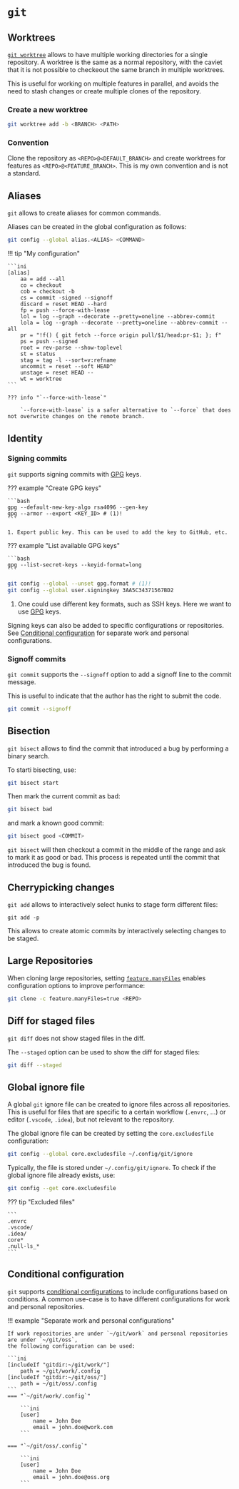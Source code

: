 # `git`

## Worktrees

[`git worktree`](https://git-scm.com/docs/git-worktree) allows to have multiple working directories for a single repository.
A worktree is the same as a normal repository, with the caviet that it is not possible to checkeout the same branch in multiple worktrees.

This is useful for working on multiple features in parallel, and avoids the need to stash changes or create multiple clones of the repository.

### Create a new worktree

```bash
git worktree add -b <BRANCH> <PATH>
```

### Convention

Clone the repository as `<REPO>@<DEFAULT_BRANCH>` and create worktrees for features as `<REPO>@<FEATURE_BRANCH>`.
This is my own convention and is not a standard.

## Aliases

`git` allows to create aliases for common commands.

Aliases can be created in the global configuration as follows:

```bash
git config --global alias.<ALIAS> <COMMAND>
```

!!! tip "My configuration"
    
    ```ini
    [alias]
        aa = add --all
        co = checkout
        cob = checkout -b
        cs = commit -signed --signoff
        discard = reset HEAD --hard
        fp = push --force-with-lease
        lol = log --graph --decorate --pretty=oneline --abbrev-commit
        lola = log --graph --decorate --pretty=oneline --abbrev-commit --all
        pr = "!f() { git fetch --force origin pull/$1/head:pr-$1; }; f"
        ps = push --signed
        root = rev-parse --show-toplevel
        st = status
        stag = tag -l --sort=v:refname
        uncommit = reset --soft HEAD^
        unstage = reset HEAD --
        wt = worktree
    ```

    ??? info "`--force-with-lease`"
    
        `--force-with-lease` is a safer alternative to `--force` that does not overwrite changes on the remote branch.

## Identity

### Signing commits

`git` supports signing commits with [GPG] keys.

??? example "Create GPG keys"

    ```bash
    gpg --default-new-key-algo rsa4096 --gen-key
    gpg --armor --export <KEY_ID> # (1)!
    ```

    1. Export public key. This can be used to add the key to GitHub, etc.

??? example "List available GPG keys"

    ```bash
    gpg --list-secret-keys --keyid-format=long
    ```

```bash
git config --global --unset gpg.format # (1)!
git config --global user.signingkey 3AA5C34371567BD2
```

1. One could use different key formats, such as SSH keys. Here we want to use [GPG] keys.

Signing keys can also be added to specific configurations or repositories.
See [Conditional configuration](#conditional-configuration) for separate work and personal configurations.

### Signoff commits

`git commit` supports the `--signoff` option to add a signoff line to the commit message.

This is useful to indicate that the author has the right to submit the code.

```bash
git commit --signoff
```

## Bisection

`git bisect` allows to find the commit that introduced a bug by performing a binary search.

To starti bisecting, use:

```bash
git bisect start
```

Then mark the current commit as bad:

```bash
git bisect bad
```
and mark a known good commit:

```bash
git bisect good <COMMIT>
```

`git bisect` will then checkout a commit in the middle of the range and ask to mark it as good or bad.
This process is repeated until the commit that introduced the bug is found.

## Cherrypicking changes

`git add` allows to interactively select hunks to stage form different files:

```
git add -p
```

This allows to create atomic commits by interactively selecting changes to be staged.

## Large Repositories

When cloning large repositories,
setting [`feature.manyFiles`](https://www.git-scm.com/docs/git-config/2.25.2#Documentation/git-config.txt-featuremanyFiles) enables configuration options to improve performance:

```bash
git clone -c feature.manyFiles=true <REPO>
```

## Diff for staged files

`git diff` does not show staged files in the diff.

The `--staged` option can be used to show the diff for staged files:

```bash
git diff --staged
```

## Global ignore file

A global `git` ignore file can be created to ignore files across all repositories.
This is useful for files that are specific to a certain workflow (`.envrc`, ...) or editor (`.vscode`, `.idea`), 
but not relevant to the repository.

The global ignore file can be created by setting the `core.excludesfile` configuration:

```bash
git config --global core.excludesfile ~/.config/git/ignore
```

Typically, the file is stored under `~/.config/git/ignore`. To check if the global ignore file already exists, use:

```bash
git config --get core.excludesfile
```

??? tip "Excluded files"

    ```
    .envrc
    .vscode/
    .idea/
    core*
    .null-ls_*
    ```

## Conditional configuration

`git` supports [conditional configurations] to include configurations based on conditions.
A common use-case is to have different configurations for work and personal repositories.


!!! example "Separate work and personal configurations"

    If work repositories are under `~/git/work` and personal repositories are under `~/git/oss`,
    the following configuration can be used:

    ```ini
    [includeIf "gitdir:~/git/work/"]
        path = ~/git/work/.config
    [includeIf "gitdir:~/git/oss/"]
        path = ~/git/oss/.config
    ```
    === "`~/git/work/.config`"

        ```ini
        [user]
            name = John Doe
            email = john.doe@work.com
        ```

    === "`~/git/oss/.config`"

        ```ini
        [user]
            name = John Doe
            email = john.doe@oss.org
        ```

[conditional configurations]: https://git-scm.com/docs/git-config#_conditional_includes
[feature.manyFiles]: https://www.git-scm.com/docs/git-config/2.25.2#Documentation/git-config.txt-featuremanyFiles
[GPG]: https://gnupg.org
